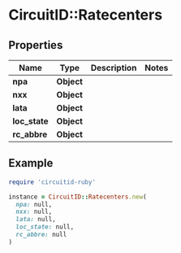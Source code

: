 # CircuitID::Ratecenters

## Properties

| Name | Type | Description | Notes |
| ---- | ---- | ----------- | ----- |
| **npa** | **Object** |  |  |
| **nxx** | **Object** |  |  |
| **lata** | **Object** |  |  |
| **loc_state** | **Object** |  |  |
| **rc_abbre** | **Object** |  |  |

## Example

```ruby
require 'circuitid-ruby'

instance = CircuitID::Ratecenters.new(
  npa: null,
  nxx: null,
  lata: null,
  loc_state: null,
  rc_abbre: null
)
```

